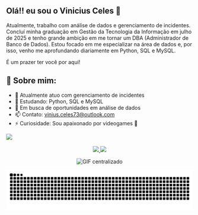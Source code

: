 ## Olá!! eu sou o Vinicius Celes 🧐
Atualmente, trabalho com análise de dados e gerenciamento de incidentes. Concluí minha graduação em Gestão da Tecnologia da Informação em julho de 2025 e tenho grande ambição em me tornar um DBA (Administrador de Banco de Dados).
Estou focado em me especializar na área de dados e, por isso, venho me aprofundando diariamente em Python, SQL e MySQL.

É um prazer ter você por aqui!

## 🚀 Sobre mim:
- 🔭 Atualmente atuo com gerenciamento de incidentes
- 🌱 Estudando: Python, SQL e MySQL
- 👯 Em busca de oportunidades em análise de dados
- 📫 Contato: vinius.celes73@outlook.com
- ⚡ Curiosidade: Sou apaixonado por videogames 👾

<!-- LINKEDIN-->
<p align="left">
  <a href="https://www.linkedin.com/in/vinicius-celes-geraldo-24902b271" target="_blank">
    <img src="https://img.shields.io/badge/LinkedIn-0077B5?style=for-the-badge&logo=linkedin&logoColor=white">
  </a>
</p>

<!-- STATUS-->
<p align="center">
  <a href="https://github.com/anuraghazra/github-readme-stats">
    <img height="180em" src="https://github-readme-stats.vercel.app/api?username=ViniciusCeles&show_icons=true&rank_icon=github&theme=aura" />
    <img height="180em" src="https://github-readme-stats.vercel.app/api/top-langs/?username=ViniciusCeles&theme=aura" />
  </a>
</p>

<!-- JAKE-->
<p align="center">
  <img src="https://media0.giphy.com/media/v1.Y2lkPTc5MGI3NjExbjRuZGpmeHZpZnE5YjhvZnFzcjBxN2hvdTl5cnQzOGcxMHZkYW54ZCZlcD12MV9pbnRlcm5hbF9naWZfYnlfaWQmY3Q9Zw/VJxNm7zrm3K4E/giphy.gif" alt="GIF centralizado" width="400">
</p>

<!-- COBRINHA-->
<p align="center">
 <picture>
  <source media="(prefers-color-scheme: dark)" srcset="https://raw.githubusercontent.com/ViniciusCeles/ViniciusCeles/output/github-contribution-grid-snake-dark.svg">
  <source media="(prefers-color-scheme: light)" srcset="https://raw.githubusercontent.com/ViniciusCeles/ViniciusCeles/output/github-contribution-grid-snake-dark.svg">
  <img align="center" alt="github contribution grid snake animation" src="https://raw.githubusercontent.com/ViniciusCeles/ViniciusCeles/output/github-contribution-grid-snake.svg">
</picture>
</p>
